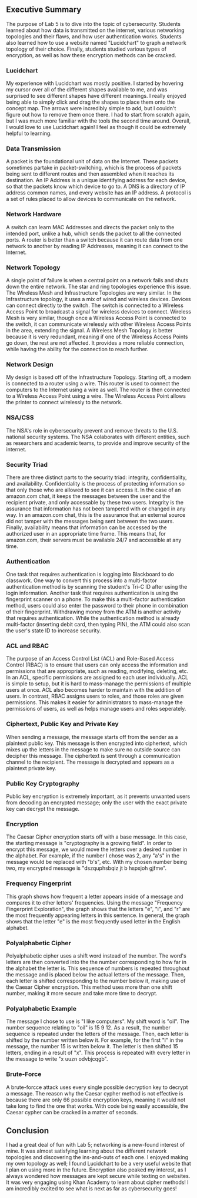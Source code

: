 ## Executive Summary
The purpose of Lab 5 is to dive into the topic of cybersecurity. Students learned about how data is transmitted on the internet, various networking topologies and their flaws, and how user authentication works. Students also learned how to use a website named "Lucidchart" to graph a network topology of their choice. Finally, students studied various types of encryption, as well as how these encryption methods can be cracked. 
### Lucidchart
My experience with Lucidchart was mostly positive. I started by hovering my cursor over all of the different shapes available to me, and was surprised to see different shapes have different meanings. I really enjoyed being able to simply click and drag the shapes to place them onto the concept map. The arrows were incredibly simple to add, but I couldn't figure out how to remove them once there. I had to start from scratch again, but I was much more familiar with the tools the second time around. Overall, I would love to use Lucidchart again! I feel as though it could be extremely helpful to learning.
### Data Transmission
A packet is the foundational unit of data on the Internet. These packets sometimes partake in packet-switching, which is the process of packets being sent to different routes and then assembled when it reaches its destination. An IP Address is a unique identifying address for each device, so that the packets know which device to go to. A DNS is a directory of IP address common names, and every website has an IP address. A protocol is a set of rules placed to allow devices to communicate on the network. 
### Network Hardware
A switch can learn MAC Addresses and directs the packet only to the intended port, unlike a hub, which sends the packet to all the connected ports. A router is better than a switch because it can route data from one network to another by reading IP Addresses, meaning it can connect to the Internet.
### Network Topology
A single point of failure is when a central point on a network fails and shuts down the entire network. The star and ring topologies experience this issue. The Wireless Mesh and Infrastructure Topologies are very similar. In the Infrastructure topology, it uses a mix of wired and wireless devices. Devices can connect directly to the switch. The switch is connected to a Wireless Access Point to broadcast a signal for wireless devices to connect. Wireless Mesh is very similar, though once a Wireless Access Point is connected to the switch, it can communicate wirelessly with other Wireless Access Points in the area, extending the signal. A Wireless Mesh Topology is better because it is very redundant, meaning if one of the Wireless Access Points go down, the rest are not affected. It provides a more reliable connection, while having the ability for the connection to reach further.
### Network Design
My design is based off of the Infrastructure Topology. Starting off, a modem is connected to a router using a wire. This router is used to connect the computers to the Internet using a wire as well. The router is then connected to a Wireless Access Point using a wire. The Wireless Access Point allows the printer to connect wirelessly to the network.
### NSA/CSS
The NSA's role in cybersecurity prevent and remove threats to the U.S. national security systems. The NSA colaborates with different entities, such as researchers and academic teams, to provide and improve security of the internet.
### Security Triad
There are three distinct parts to the security triad: integrity, confidentiality, and availability. Confidentiality is the process of protecting information so that only those who are allowed to see it can access it. In the case of an amazon.com chat, it keeps the messages between the user and the recipient private, and only accessable by these two users. Integrity is the assurance that information has not been tampered with or changed in any way. In an amazon.com chat, this is the assurance that an external source did not tamper with the messages being sent between the two users. Finally, availability means that information can be accessed by the authorized user in an appropriate time frame. This means that, for amazon.com, their servers must be available 24/7 and accessible at any time. 
### Authentication
One task that requires authentication is logging into Blackboard to do classwork. One way to convert this process into a multi-factor authentication method is by scanning the student's Tri-C ID after using the login information. Another task that requires authentication is using the fingerprint scanner on a phone. To make this a multi-factor authentication method, users could also enter the password to their phone in combination of their fingerprint. Withdrawing money from the ATM is another activity that requires authentication. While the authentication method is already multi-factor (inserting debit card, then typing PIN), the ATM could also scan the user's state ID to increase security. 
### ACL and RBAC
The purpose of an Access Control List (ACL) and Role-Based Access Control (RBAC) is to ensure that users can only access the information and permissions that are appropriate, such as reading, modifying, deleting, etc. In an ACL, specific permissions are assigned to each user individually. ACL is simple to setup, but it is hard to mass-manage the permissions of multiple users at once. ACL also becomes harder to maintain with the addition of users. In contrast, RBAC assigns users to roles, and those roles are given permissions. This makes it easier for administrators to mass-manage the permissions of users, as well as helps manage users and roles seperately.
### Ciphertext, Public Key and Private Key
When sending a message, the message starts off from the sender as a plaintext public key. This message is then encrypted into ciphertext, which mixes up the letters in the message to make sure no outside source can decipher this message. The ciphertext is sent through a communication channel to the recipient. The message is decrypted and appears as a plaintext private key.
### Public Key Cryptography
Public key encryption is extremely important, as it prevents unwanted users from decoding an encrypted message; only the user with the exact private key can decrypt the message.
### Encryption
The Caesar Cipher encryption starts off with a base message. In this case, the starting message is "cryptography is a growing field". In order to encrypt this message, we would move the letters over a desired number in the alphabet. For example, if the number I chose was 2, any "a's" in the message would be replaced with "b's", etc. With my chosen number being two, my encrypted message is "dszquphsbqiz jt b hspxjoh gjfme".
### Frequency Fingerprint
This graph shows how frequent a letter appears inside of a message and compares it to other letters' frequencies. Using the message "Frequency Fingerprint Exploration", the graph shows that the letters "e", "i", and "r" are the most frequently appearing letters in this sentence. In general, the graph shows that the letter "e" is the most frequently used letter in the English alphabet. 
### Polyalphabetic Cipher
Polyalphabetic cipher uses a shift word instead of the number. The word's letters are then converted into the the number corresponding to how far in the alphabet the letter is. This sequence of numbers is repeated throughout the message and is placed below the actual letters of the message. Then, each letter is shifted corresponding to the number below it, making use of the Caesar Cipher encryption. This method uses more than one shift number, making it more secure and take more time to decrypt.
### Polyalphabetic Example
The message I chose to use is "I like computers". My shift word is "oil". The number sequence relating to "oil" is 15 9 12. As a result, the number sequence is repeated under the letters of the message. Then, each letter is shifted by the number written below it. For example, for the first "I" in the message, the number 15 is written below it. The letter is then shifted 15 letters, ending in a result of "x". This process is repeated with every letter in the message to write "x uuzn odvbjcqgb".
### Brute-Force
A brute-forcce attack uses every single possible decryption key to decrypt a message. The reason why the Caesar cypher method is not effective is because there are only 66 possible encryption keys, meaning it would not take long to find the one that works. With code being easily accessible, the Caesar cypher can be cracked in a matter of seconds.
## Conclusion
I had a great deal of fun with Lab 5; networking is a new-found interest of mine. It was almost satisfying learning about the different network topologies and discovering the ins-and-outs of each one. I enjoyed making my own topology as well; I found Lucidchart to be a very useful website that I plan on using more in the future. Encryption also peaked my interest, as I always wondered how messages are kept secure while texting on websites. It was very engaging using Khan Academy to learn about cipher methods! I am incredibly excited to see what is next as far as cybersecurity goes!
